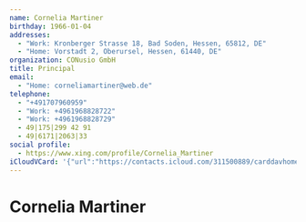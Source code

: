 ```yaml
---
name: Cornelia Martiner
birthday: 1966-01-04
addresses:
  - "Work: Kronberger Strasse 18, Bad Soden, Hessen, 65812, DE"
  - "Home: Vorstadt 2, Oberursel, Hessen, 61440, DE"
organization: CONusio GmbH
title: Principal
email:
  - "Home: corneliamartiner@web.de"
telephone:
  - "+491707960959"
  - "Work: +4961968828722"
  - "Work: +4961968828729"
  - 49|175|299 42 91
  - 49|6171|2063|33
social profile:
  - https://www.xing.com/profile/Cornelia_Martiner
iCloudVCard: '{"url":"https://contacts.icloud.com/311500889/carddavhome/card/ZDU3ZDhlYTktZDdhZi00MTk4LTkzODgtYWU1NDNhYWJiZjk4.vcf","etag":"\"kmfheppy\"","data":"BEGIN:VCARD\r\nVERSION:3.0\r\nFN:\r\nN:Martiner;Cornelia;;;\r\nUID:d57d8ea9-d7af-4198-9388-ae543aabbf98\r\nBDAY;VALUE=date:1966-01-04\r\nADR;TYPE=WORK:;;Kronberger Strasse 18;Bad Soden;Hessen;65812;DE;\r\nADR;TYPE=HOME:;;Vorstadt 2;Oberursel;Hessen;61440;DE;\r\nWP1.X-ABLABEL:Work\r\nWP2.X-ABLABEL:Work\r\nWP3.X-ABLABEL:Work\r\nWP4.X-ABLABEL:Work\r\nitem0.X-ABLABEL:xing\r\nPRODID:ez-vcard 0.9.13-fc\r\nREV:2025-04-03T22:06:46Z\r\nORG:CONusio GmbH;\r\nTITLE:Principal\r\nEMAIL;TYPE=HOME:corneliamartiner@web.de\r\nPHOTO;VALUE=uri:https://gateway.icloud.com/contacts/311500889/ck/card/f1fb0\r\n e68087f19a17d82bd6aa9094a15\r\nTEL;TYPE=CELL:+491707960959\r\nTEL;TYPE=WORK:+4961968828722\r\nTEL;TYPE=WORK:+4961968828729\r\nTEL:49|175|299 42 91\r\nTEL:49|6171|2063|33\r\nitem0.X-SOCIALPROFILE;X-USER=Cornelia_Martiner:https://www.xing.com/profile\r\n /Cornelia_Martiner\r\nEND:VCARD"}'
---
```

# Cornelia Martiner